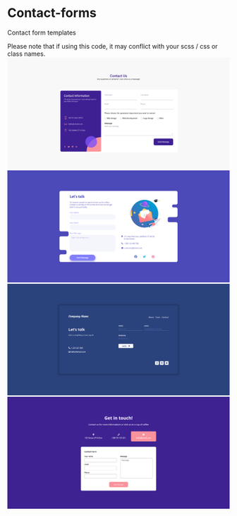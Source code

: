 # Contact-forms
Contact form templates

Please note that if using this code, it may conflict with your scss / css or class names.
![form1](https://github.com/stevandrej/Contact-forms/blob/main/src/img/form1.png)
![form2](https://github.com/stevandrej/Contact-forms/blob/main/src/img/form2.png)
![form3](https://github.com/stevandrej/Contact-forms/blob/main/src/img/form3.png)
![form4](https://github.com/stevandrej/Contact-forms/blob/main/src/img/form4.png)
